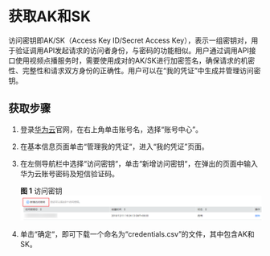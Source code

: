 # 获取AK和SK<a name="vod_01_0059"></a>

访问密钥即AK/SK（Access Key ID/Secret Access Key），表示一组密钥对，用于验证调用API发起请求的访问者身份，与密码的功能相似。用户通过调用API接口使用视频点播服务时，需要使用成对的AK/SK进行加密签名，确保请求的机密性、完整性和请求双方身份的正确性。用户可以在“我的凭证”中生成并管理访问密钥。

## 获取步骤<a name="zh-cn_topic_0125633235_section421214319568"></a>

1.  登录[华为云](https://auth.huaweicloud.com/authui/login.action?service=https://account.huaweicloud.com/usercenter/#/login)官网，在右上角单击账号名，选择“账号中心”。
2.  在基本信息页面单击“管理我的凭证“，进入“我的凭证”页面。
3.  在左侧导航栏中选择“访问密钥“，单击“新增访问密钥“，在弹出的页面中输入华为云账号密码及短信验证码。

    **图 1**  访问密钥<a name="zh-cn_topic_0161541108_fig194961726114018"></a>  
    ![](figures/访问密钥.png "访问密钥")

4.  单击“确定“，即可下载一个命名为“credentials.csv”的文件，其中包含AK和SK。


